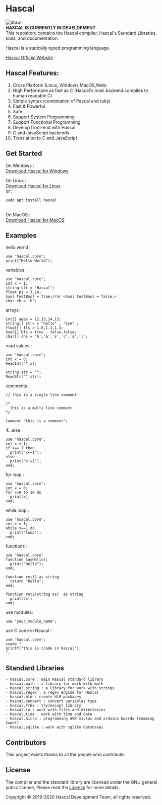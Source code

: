 # Hascal
![draw](https://raw.githubusercontent.com/hascal/hascal/main/img/has.png)
<br>
<b>HASCAL IS CURRENTLY IN DEVELOPMENT</b><br>
This repository contains the Hascal compiler, Hascal's Standard Libraries, tools, and documentation. 

Hascal is a statically typed programming language.

[Hascal Official Website](https://hascal.github.io)
## Hascal Features:
1. Cross Platform (Linux, Windows,MacOS,Web)
2. High Performane as fast as C (Hascal's main backend compiles to human readable C)
3. Simple syntax (combination of Pascal and ruby)
3. Fast & Powerful
4. Safe
5. Support System Programming
6. Support Functional Programming
7. Develop front-end with Hascal
8. C and JavaScript backends
9. Translation to C and JavaScript
## Get Started
On Windows : \
[Download Hascal for Windows](#)

On Linux : \
[Download Hascal for Linux](#)\
or :
```
sudo apt install hascal
```
\
On MacOS : \
[Download Hascal for MacOS](#)

## Examples
hello world :
```
use "hascal.core";
print("Hello World");
```
variables :
```
use "hascal.core";
int x = 1;
string str = "Hascal";
float pi = 3.14;
bool testBool = true;//or <bool testBool = false;>
char ch = 'h';
```
arrays:
```
int[] ages = 12,13,14,15;
string[] strs = "hello" , "bye" ;
float[] fls = 1.0,1.1,1.3;
bool[] bls = true , false,false;
char[] chs = 'h','a','s','c','a','l'; 
```
read values :
```
use "hascal.core";
int x = 0;
ReadInt("",x);

string str = "";
ReadStr("",str);
```
comments :
```
// this is a single line comment

/*
  this is a multi line comment
*/

Comment "this is a comment";
```
if...else :
```
use "hascal.core";
int x = 1;
if x== 1 then
  print("x==1");
else
  print("x!=1");
end;
```
for loop :
```
use "hascal.core";
int x = 0;
for x=0 to 10 do
  print(x);
end;
```
while loop :
```
use "hsacal.core";
int x = 1;
while x==1 do
  print("loop");
end;
```
functions :
```
use "hascal.core"
function sayHello()
  print("hello");
end;

function ret() as string
  return "hello";
end;

function ret2(string ss)  as string
  print(ss);
end;
```
use modules:
```
use "your_module_name";
```
use C code in Hascal :
```
use "hascal.core";
ccode "
printf("this is ccode in hascal");
";
```
## Standard Libraries
```
- hascal.core : main Hascal standard library
- hascal.math : a library for work with math
- hascal.string : a library for work with strings
- hascal.regex : a regex engine for Hascal
- hascal.hlm : create HLM packages
- hascal.convert : convert variables type
- hascal.TrEx : try/except library
- hascal.io : work with files and directories
- hascal.time : work with time and date
- hascal.micro : programming AVR micros and arduino boards (Comming Soon!)
- hascal.sqlite : work with sqlite databases
```
## Contributors
This project exists thanks to all the people who contribute. 

## License
The compiler and the standard library are licensed under the GNU general public license,
Please read the [License](https://github.com/hascal/hascal/blob/main/LICENSE) for more details.

Copyright © 2019-2020  Hascal Development Team, all rights reserved.

